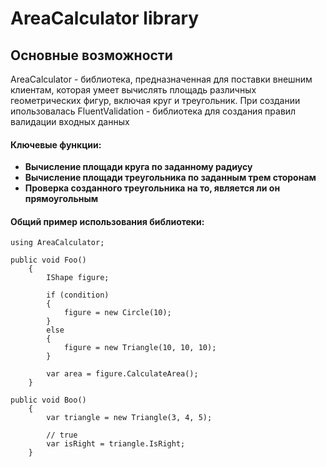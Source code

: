 # AreaCalculator library

## Основные возможности

AreaCalculator - библиотека, предназначенная для поставки внешним клиентам, которая умеет вычислять площадь различных геометрических фигур, включая круг и треугольник. При создании ипользовалась FluentValidation - библиотека для создания правил валидации входных данных

#### Ключевые функции:

-  **Вычисление площади круга по заданному радиусу**
-  **Вычисление площади треугольника по заданным трем сторонам**
-  **Проверка созданного треугольника на то, является ли он прямоугольным**

#### Общий пример использования библиотеки:
~~~
using AreaCalculator;

public void Foo()
    {
        IShape figure;

        if (condition)
        {
            figure = new Circle(10);
        }
        else
        {
            figure = new Triangle(10, 10, 10);
        }
        
        var area = figure.CalculateArea();
    }
    
public void Boo()
    {
        var triangle = new Triangle(3, 4, 5);
        
        // true
        var isRight = triangle.IsRight;
    }
~~~

